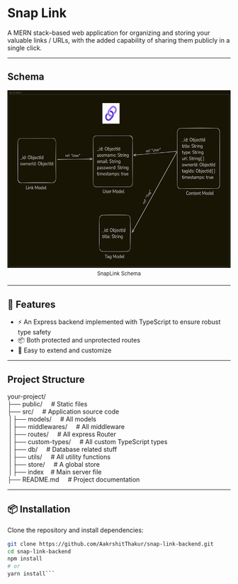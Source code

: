 # Snap Link

A MERN stack–based web application for organizing and storing your valuable links / URLs, with the added capability of sharing them publicly in a single click.

---

## Schema

<div align="center">  
<img alt="Sign in page" src="https://github.com/AakrshitThakur/snap-link-backend/blob/main/public/images/snap-link-schema.png?raw=true" width="800" height="400"><br>  
<sup>SnapLink Schema<sup>  
</div>

---

## 🚀 Features

- ⚡️ An Express backend implemented with TypeScript to ensure robust type safety
- 📦 Both protected and unprotected routes
- 🔧 Easy to extend and customize

---

## Project Structure

your-project/  
├── public/&nbsp;&nbsp;&nbsp;&nbsp;&nbsp;# Static files  
├── src/&nbsp;&nbsp;&nbsp;&nbsp;&nbsp;# Application source code  
&nbsp;| ├── models/&nbsp;&nbsp;&nbsp;&nbsp;&nbsp;# All models  
&nbsp;| ├── middlewares/&nbsp;&nbsp;&nbsp;&nbsp;&nbsp;# All middleware  
&nbsp;| ├── routes/&nbsp;&nbsp;&nbsp;&nbsp;&nbsp;# All express Router  
&nbsp;| ├── custom-types/&nbsp;&nbsp;&nbsp;&nbsp;&nbsp;# All custom TypeScript types  
&nbsp;| ├── db/&nbsp;&nbsp;&nbsp;&nbsp;&nbsp;# Database related stuff  
&nbsp;| ├── utils/&nbsp;&nbsp;&nbsp;&nbsp;&nbsp;# All utility functions  
&nbsp;| ├── store/&nbsp;&nbsp;&nbsp;&nbsp;&nbsp;# A global store  
&nbsp;| ├── index&nbsp;&nbsp;&nbsp;&nbsp;# Main server file  
├── README.md&nbsp;&nbsp;&nbsp;&nbsp;&nbsp;# Project documentation

---

## 📦 Installation

Clone the repository and install dependencies:

````bash
git clone https://github.com/AakrshitThakur/snap-link-backend.git
cd snap-link-backend
npm install
# or
yarn install```

````
